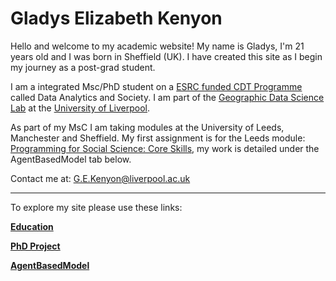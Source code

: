 
# Gladys Elizabeth Kenyon

Hello and welcome to my academic website! My name is Gladys, I'm 21 years old and I was born in Sheffield (UK). I have created this site as I begin my journey as a post-grad student.

I am a integrated Msc/PhD student on a [ESRC funded CDT Programme](https://datacdt.org/) called Data Analytics and Society. I am part of the [Geographic Data Science Lab](https://www.liverpool.ac.uk/geographic-data-science/) at the [University of Liverpool](https://www.liverpool.ac.uk/). 

As part of my MsC I am taking modules at the University of Leeds, Manchester and Sheffield. My first assignment is for the Leeds module: [Programming for Social Science: Core Skills](https://www.geog.leeds.ac.uk/courses/computing/study/core-python-phd/), my work is detailed under the AgentBasedModel tab below. 

Contact me at:
G.E.Kenyon@liverpool.ac.uk

---
To explore my site please use these links:

**[Education](Education.md)**

**[PhD Project](PhD.md)**

**[AgentBasedModel](AgentBasedModel.md)**


